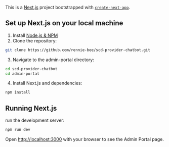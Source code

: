 This is a [Next.js](https://nextjs.org/) project bootstrapped with [`create-next-app`](https://github.com/vercel/next.js/tree/canary/packages/create-next-app).

## Set up Next.js on your local machine
1. Install [Node.js & NPM](https://nodejs.org/)
2. Clone the repository:
```bash
git clone https://github.com/rennie-bee/scd-provider-chatbot.git
```
3. Navigate to the admin-portal directory:
```bash
cd scd-provider-chatbot
cd admin-portal
```
4. Install Next.js and dependencies:
```bash
npm install
```
## Running Next.js
run the development server:
```bash
npm run dev
```

Open [http://localhost:3000](http://localhost:3000) with your browser to see the Admin Portal page.
